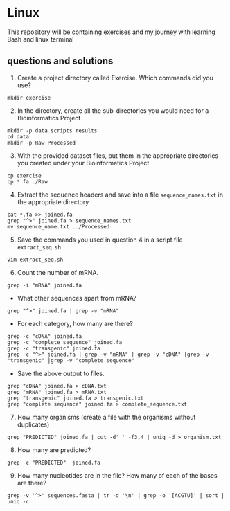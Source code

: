 # Linux 
This repository will be containing exercises and my journey with learning Bash and linux terminal
## questions and solutions
1. Create a project directory called Exercise. Which commands did you use?
```
mkdir exercise
```

2. In the directory, create all the sub-directories you would need for a Bioinformatics
Project
```
mkdir -p data scripts results
cd data
mkdir -p Raw Processed
```
3. With the provided dataset files, put them in the appropriate directories you created
under your Bioinformatics Project
```
cp exercise .
cp *.fa ./Raw
```
4. Extract the sequence headers and save into a file `sequence_names.txt` in the
appropriate directory
```
cat *.fa >> joined.fa
grep "^>" joined.fa > sequence_names.txt 
mv sequence_name.txt ../Processed
```
5. Save the commands you used in question 4 in a script file `extract_seq.sh`

```
vim extract_seq.sh
```
6. Count the number of mRNA.

```
grep -i "mRNA" joined.fa
```
- What other sequences apart from mRNA?
```
grep "^>" joined.fa | grep -v "mRNA"
```
- For each category, how many are there?
```
grep -c "cDNA" joined.fa
grep -c "complete sequence" joined.fa
grep -c "transgenic" joined.fa
grep -c "^>" joined.fa | grep -v "mRNA" | grep -v "cDNA" |grep -v "transgenic" |grep -v "complete sequence"
```
- Save the above output to files.
```
grep "cDNA" joined.fa > cDNA.txt
grep "mRNA" joined.fa > mRNA.txt
grep "transgenic" joined.fa > transgenic.txt
grep "complete sequence" joined.fa > complete_sequence.txt
```
7. How many organisms (create a file with the organisms without duplicates)
```
grep "PREDICTED" joined.fa | cut -d' ' -f3,4 | uniq -d > organism.txt
```
8. How many are predicted?
```
grep -c "PREDICTED"  joined.fa
```
9. How many nucleotides are in the file? How many of each of the bases are there?
```
grep -v '^>' sequences.fasta | tr -d '\n' | grep -o '[ACGTU]' | sort | uniq -c
```
